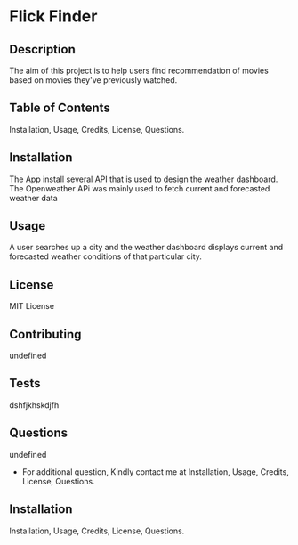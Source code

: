 
  # Flick Finder

  ## Description
   The aim of this project is to help users find recommendation of movies based  on movies  they've previously watched.

  ## Table of Contents
   Installation, Usage, Credits, License, Questions.

  ## Installation
  The App install several API that is used to design the weather dashboard. The Openweather APi was mainly used to fetch current and forecasted weather data

  ## Usage
  A user searches up a city and the weather dashboard displays current and forecasted weather conditions of that particular city.

  ## License
  MIT License

  ## Contributing
  undefined

  ## Tests
  dshfjkhskdjfh

  ## Questions
  undefined
  
  
  - For additional question, Kindly contact me at Installation, Usage, Credits, License, Questions.


  ## Installation
  Installation, Usage, Credits, License, Questions.
  

    